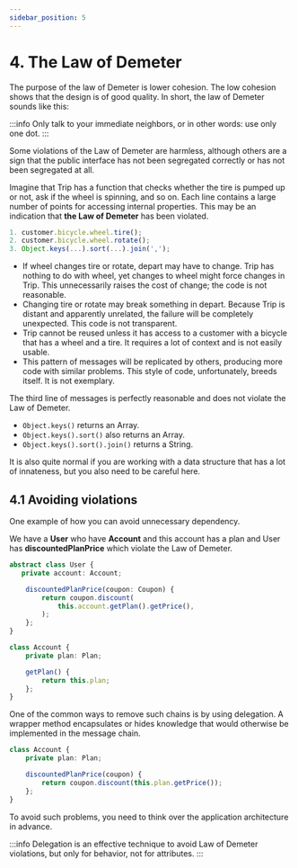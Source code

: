 ```yaml
---
sidebar_position: 5
---
```


# 4. The Law of Demeter

The purpose of the law of Demeter is lower cohesion. The low cohesion shows that the design is of good quality. In short, the law of Demeter sounds like this:

:::info
Only talk to your immediate neighbors, or in other words: use only one dot.
:::

Some violations of the Law of Demeter are harmless, although others are a sign that the public interface has not been segregated correctly or has not been segregated at all.

Imagine that Trip has a function that checks whether the tire is pumped up or not, ask if the wheel is spinning, and so on. Each line contains a large number of points for accessing internal properties. This may be an indication that **the Law of Demeter** has been violated.

```js title="Listing 4.1"
1. customer.bicycle.wheel.tire();
2. customer.bicycle.wheel.rotate();
3. Object.keys(...).sort(...).join(',');
```

- If wheel changes tire or rotate, depart may have to change. Trip has nothing to do with wheel, yet changes to wheel might force changes in Trip. This unnecessarily raises the cost of change; the code is not reasonable.
- Changing tire or rotate may break something in depart. Because Trip is distant and apparently unrelated, the failure will be completely unexpected. This code is not transparent.
- Trip cannot be reused unless it has access to a customer with a bicycle that has a wheel and a tire. It requires a lot of context and is not easily usable.
- This pattern of messages will be replicated by others, producing more code with similar problems. This style of code, unfortunately, breeds itself. It is not exemplary.

The third line of messages is perfectly reasonable and does not violate the Law of Demeter.

- `Object.keys()` returns an Array.
- `Object.keys().sort()` also returns an Array.
- `Object.keys().sort().join()` returns a String.

It is also quite normal if you are working with a data structure that has a lot of innateness, but you also need to be careful here.

## 4.1 Avoiding violations

One example of how you can avoid unnecessary dependency.

We have a **User** who have **Account** and this account has a plan and User has **discountedPlanPrice** which violate the Law of Demeter.

```ts title="Listing 4.2"
abstract class User {
   private account: Account;

    discountedPlanPrice(coupon: Coupon) {
        return coupon.discount(
            this.account.getPlan().getPrice(),
        );
    };
}

class Account {
    private plan: Plan;

    getPlan() {
        return this.plan;
    };
}
```

One of the common ways to remove such chains is by using delegation. A wrapper method encapsulates or hides knowledge that would otherwise be implemented in the message chain.

```ts title="Listing 4.3"
class Account {
    private plan: Plan;

    discountedPlanPrice(coupon) {
        return coupon.discount(this.plan.getPrice());
    };
}
```

To avoid such problems, you need to think over the application architecture in advance.

:::info
Delegation is an effective technique to avoid Law of Demeter violations, but only for behavior, not for attributes.
:::
